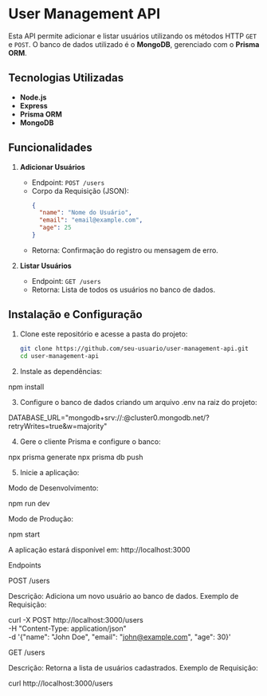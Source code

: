 # User Management API  

Esta API permite adicionar e listar usuários utilizando os métodos HTTP `GET` e `POST`. O banco de dados utilizado é o **MongoDB**, gerenciado com o **Prisma ORM**.  

## Tecnologias Utilizadas  
- **Node.js**  
- **Express**  
- **Prisma ORM**  
- **MongoDB**  

## Funcionalidades  
1. **Adicionar Usuários**  
   - Endpoint: `POST /users`  
   - Corpo da Requisição (JSON):  
     ```json
     {
       "name": "Nome do Usuário",
       "email": "email@example.com",
       "age": 25
     }
     ```  
   - Retorna: Confirmação do registro ou mensagem de erro.  

2. **Listar Usuários**  
   - Endpoint: `GET /users`  
   - Retorna: Lista de todos os usuários no banco de dados.  

## Instalação e Configuração  

1. Clone este repositório e acesse a pasta do projeto:  
   ```bash
   git clone https://github.com/seu-usuario/user-management-api.git
   cd user-management-api

2. Instale as dependências:

npm install

3. Configure o banco de dados criando um arquivo .env na raiz do projeto:

DATABASE_URL="mongodb+srv://<usuario>:<senha>@cluster0.mongodb.net/<nome-do-banco>?retryWrites=true&w=majority"


4. Gere o cliente Prisma e configure o banco:

npx prisma generate
npx prisma db push


5. Inicie a aplicação:

Modo de Desenvolvimento:

npm run dev

Modo de Produção:

npm start




A aplicação estará disponível em: http://localhost:3000

Endpoints

POST /users

Descrição: Adiciona um novo usuário ao banco de dados.
Exemplo de Requisição:

curl -X POST http://localhost:3000/users \
-H "Content-Type: application/json" \
-d '{"name": "John Doe", "email": "john@example.com", "age": 30}'

GET /users

Descrição: Retorna a lista de usuários cadastrados.
Exemplo de Requisição:

curl http://localhost:3000/users
